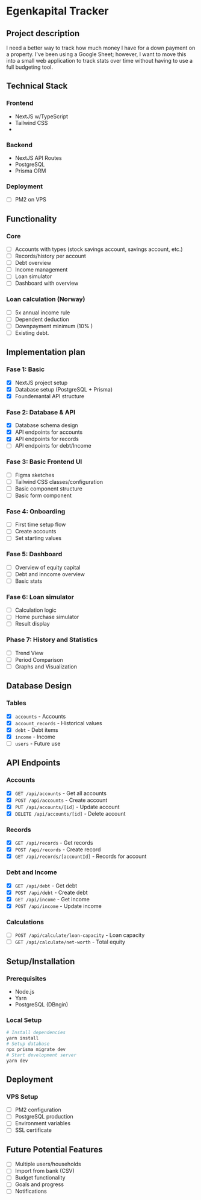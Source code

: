 # Egenkapital Tracker

## Project description
I need a better way to track how much money I have for a down payment on a property. I've been using a Google Sheet; however, I want to move this into a small web application to track stats over time without having to use a full budgeting tool.

## Technical Stack
### Frontend
- NextJS w/TypeScript
- Tailwind CSS
- 

### Backend
- NextJS API Routes
- PostgreSQL
- Prisma ORM

### Deployment
- [ ] PM2 on VPS

## Functionality
### Core
- [ ] Accounts with types (stock savings account, savings account, etc.)
- [ ] Records/history per account
- [ ] Debt overview
- [ ] Income management
- [ ] Loan simulator
- [ ] Dashboard with overview

### Loan calculation (Norway)
- [ ] 5x annual income rule
- [ ] Dependent deduction
- [ ] Downpayment minimum (10% )
- [ ] Existing debt.

## Implementation plan
### Fase 1: Basic
- [x] NextJS project setup
- [x] Database setup (PostgreSQL + Prisma)
- [x] Foundemantal API structure

### Fase 2: Database & API
- [x] Database schema design
- [x] API endpoints for accounts
- [x] API endpoints for records
- [ ] API endpoints for debt/Income

### Fase 3: Basic Frontend UI
- [ ] Figma sketches
- [ ] Tailwind CSS classes/configuration
- [ ] Basic component structure
- [ ] Basic form component

### Fase 4: Onboarding
- [ ] First time setup flow
- [ ] Create accounts
- [ ] Set starting values

### Fase 5: Dashboard
- [ ] Overview of equity capital
- [ ] Debt and inncome overview
- [ ] Basic stats

### Fase 6: Loan simulator
- [ ] Calculation logic
- [ ] Home purchase simulator
- [ ] Result display

### Phase 7: History and Statistics
- [ ] Trend View
- [ ] Period Comparison
- [ ] Graphs and Visualization

## Database Design
### Tables
- [x] `accounts` - Accounts
- [x] `account_records` - Historical values
- [x] `debt` - Debt items
- [x] `income` - Income
- [ ] `users` - Future use

## API Endpoints
### Accounts
- [x] `GET /api/accounts` - Get all accounts
- [x] `POST /api/accounts` - Create account
- [x] `PUT /api/accounts/[id]` - Update account
- [x] `DELETE /api/accounts/[id]` - Delete account

### Records
- [x] `GET /api/records` - Get records
- [x] `POST /api/records` - Create record
- [x] `GET /api/records/[accountId]` - Records for account

### Debt and Income
- [x] `GET /api/debt` - Get debt
- [x] `POST /api/debt` - Create debt
- [x] `GET /api/income` - Get income
- [x] `POST /api/income` - Update income

### Calculations
- [ ] `POST /api/calculate/loan-capacity` - Loan capacity
- [ ] `GET /api/calculate/net-worth` - Total equity

## Setup/Installation
### Prerequisites
- Node.js
- Yarn
- PostgreSQL (DBngin)

### Local Setup
```bash
# Install dependencies
yarn install
# Setup database
npx prisma migrate dev
# Start development server
yarn dev
```

## Deployment
### VPS Setup
- [ ] PM2 configuration
- [ ] PostgreSQL production
- [ ] Environment variables
- [ ] SSL certificate

## Future Potential Features
- [ ] Multiple users/households
- [ ] Import from bank (CSV)
- [ ] Budget functionality
- [ ] Goals and progress
- [ ] Notifications